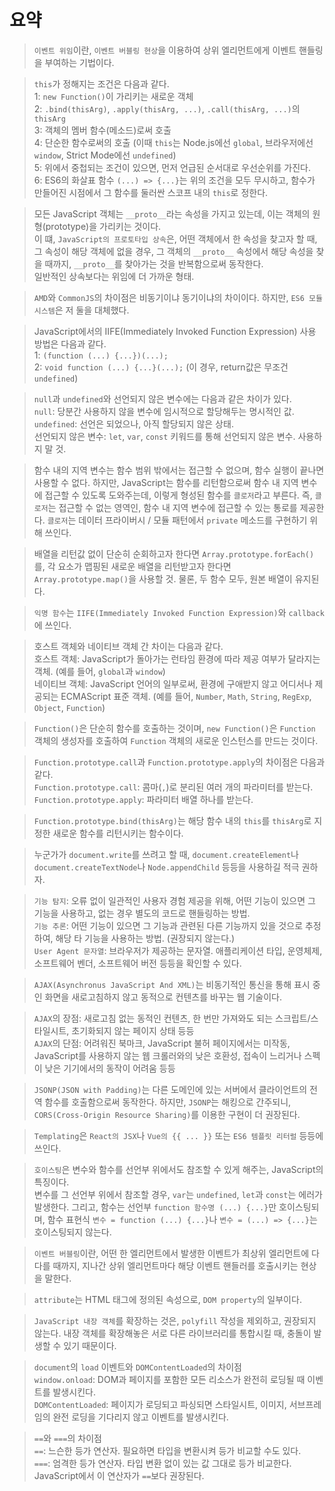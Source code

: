 # 요약

> `이벤트 위임`이란, `이벤트 버블링 현상`을 이용하여 상위 엘리먼트에게 이벤트 핸들링을 부여하는 기법이다.

> `this`가 정해지는 조건은 다음과 같다.   
1: `new Function()`이 가리키는 새로운 객체   
2: `.bind(thisArg)`, `.apply(thisArg, ...)`, `.call(thisArg, ...)`의 `thisArg`   
3: 객체의 멤버 함수(메소드)로써 호출   
4: 단순한 함수로써의 호출 (이때 `this`는 Node.js에선 `global`, 브라우저에선 `window`, Strict Mode에선 `undefined`)   
5: 위에서 중첩되는 조건이 있으면, 먼저 언급된 순서대로 우선순위를 가진다.   
6: ES6의 화살표 함수 `(...) => {...}`는 위의 조건을 모두 무시하고, 함수가 만들어진 시점에서 그 함수를 둘러싼 스코프 내의 `this`로 정한다.

> 모든 JavaScript 객체는 `__proto__`라는 속성을 가지고 있는데, 이는 객체의 원형(prototype)을 가리키는 것이다.   
이 떄, `JavaScript의 프로토타입 상속`은, 어떤 객체에서 한 속성을 찾고자 할 때, 그 속성이 해당 객체에 없을 경우, 그 객체의 `__proto__` 속성에서 해당 속성을 찾을 때까지, `__proto__`를 찾아가는 것을 반복함으로써 동작한다.   
일반적인 상속보다는 위임에 더 가까운 형태.

> `AMD`와 `CommonJS`의 차이점은 비동기이냐 동기이냐의 차이이다. 하지만, `ES6 모듈 시스템`은 저 둘을 대체했다.

> JavaScript에서의 IIFE(Immediately Invoked Function Expression) 사용 방법은 다음과 같다.   
1: `(function (...) {...})(...);`   
2: `void function (...) {...}(...);` (이 경우, return값은 무조건 `undefined`)

> `null`과 `undefined`와 선언되지 않은 변수에는 다음과 같은 차이가 있다.   
`null`: 당분간 사용하지 않을 변수에 임시적으로 할당해두는 명시적인 값.   
`undefined`: 선언은 되었으나, 아직 할당되지 않은 상태.   
선언되지 않은 변수: `let`, `var`, `const` 키워드를 통해 선언되지 않은 변수. 사용하지 말 것.

> 함수 내의 지역 변수는 함수 범위 밖에서는 접근할 수 없으며, 함수 실행이 끝나면 사용할 수 없다. 하지만, JavaScript는 함수를 리턴함으로써 함수 내 지역 변수에 접근할 수 있도록 도와주는데, 이렇게 형성된 함수를 `클로저`라고 부른다. 즉, `클로저`는 접근할 수 없는 영역인, 함수 내 지역 변수에 접근할 수 있는 통로를 제공한다. `클로저`는 데이터 프라이버시 / 모듈 패턴에서 `private` 메소드를 구현하기 위해 쓰인다.

> 배열을 리턴값 없이 단순히 순회하고자 한다면 `Array.prototype.forEach()`를, 각 요소가 맵핑된 새로운 배열을 리턴받고자 한다면 `Array.prototype.map()`을 사용할 것. 물론, 두 함수 모두, 원본 배열이 유지된다.

> `익명 함수`는 `IIFE(Immediately Invoked Function Expression)`와 `callback`에 쓰인다.

> 호스트 객체와 네이티브 객체 간 차이는 다음과 같다.   
호스트 객체: JavaScript가 돌아가는 런타임 환경에 따라 제공 여부가 달라지는 객체. (예를 들어, `global`과 `window`)   
네이티브 객체: JavaScript 언어의 일부로써, 환경에 구애받지 않고 어디서나 제공되는 ECMAScript 표준 객체. (예를 들어, `Number`, `Math`, `String`, `RegExp`, `Object`, `Function`)

> `Function()`은 단순히 함수를 호출하는 것이며, `new Function()`은 `Function` 객체의 생성자를 호출하여 `Function` 객체의 새로운 인스턴스를 만드는 것이다.

> `Function.prototype.call`과 `Function.prototype.apply`의 차이점은 다음과 같다.   
`Function.prototype.call`: 콤마(`,`)로 분리된 여러 개의 파라미터를 받는다.   
`Function.prototype.apply`: 파라미터 배열 하나를 받는다.

> `Function.prototype.bind(thisArg)`는 해당 함수 내의 `this`를 `thisArg`로 지정한 새로운 함수를 리턴시키는 함수이다.

> 누군가가 `document.write`를 쓰려고 할 때, `document.createElement`나 `document.createTextNode`나 `Node.appendChild` 등등을 사용하길 적극 권하자.

> `기능 탐지`: 오류 없이 일관적인 사용자 경험 제공을 위해, 어떤 기능이 있으면 그 기능을 사용하고, 없는 경우 별도의 코드로 핸들링하는 방법.   
`기능 추론`: 어떤 기능이 있으면 그 기능과 관련된 다른 기능까지 있을 것으로 추정하여, 해당 타 기능을 사용하는 방법. (권장되지 않는다.)   
`User Agent 문자열`: 브라우저가 제공하는 문자열. 애플리케이션 타입, 운영체제, 소프트웨어 벤더, 소프트웨어 버전 등등을 확인할 수 있다.

> `AJAX(Asynchronus JavaScript And XML)`는 비동기적인 통신을 통해 표시 중인 화면을 새로고침하지 않고 동적으로 컨텐츠를 바꾸는 웹 기술이다.

> `AJAX`의 장점: 새로고침 없는 동적인 컨텐츠, 한 번만 가져와도 되는 스크립트/스타일시트, 초기화되지 않는 페이지 상태 등등   
`AJAX`의 단점: 어려워진 북마크, JavaScript 불허 페이지에서는 미작동, JavaScript를 사용하지 않는 웹 크롤러와의 낮은 호환성, 접속이 느리거나 스펙이 낮은 기기에서의 동작이 어려움 등등

> `JSONP(JSON with Padding)`는 다른 도메인에 있는 서버에서 클라이언트의 전역 함수를 호출함으로써 동작한다. 하지만, `JSONP`는 해킹으로 간주되니, `CORS(Cross-Origin Resource Sharing)`를 이용한 구현이 더 권장된다.

> `Templating`은 `React의 JSX`나 `Vue의 {{ ... }}` 또는 `ES6 템플릿 리터럴` 등등에 쓰인다.

> `호이스팅`은 변수와 함수를 선언부 위에서도 참조할 수 있게 해주는, JavaScript의 특징이다.   
변수를 그 선언부 위에서 참조할 경우, `var`는 `undefined`, `let`과 `const`는 에러가 발생한다. 그리고, 함수는 선언부 `function 함수명 (...) {...}`만 호이스팅되며, 함수 표현식 `변수 = function (...) {...}`나 `변수 = (...) => {...}`는 호이스팅되지 않는다.

> `이벤트 버블링`이란, 어떤 한 엘리먼트에서 발생한 이벤트가 최상위 엘리먼트에 다다를 때까지, 지나간 상위 엘리먼트마다 해당 이벤트 핸들러를 호출시키는 현상을 말한다.

> `attribute`는 HTML 태그에 정의된 속성으로, `DOM property`의 일부이다.

> `JavaScript 내장 객체`를 확장하는 것은, `polyfill` 작성을 제외하고, 권장되지 않는다. 내장 객체를 확장해놓은 서로 다른 라이브러리를 통합시킬 때, 충돌이 발생할 수 있기 때문이다.

> `document`의 `load` 이벤트와 `DOMContentLoaded`의 차이점   
`window.onload`: DOM과 페이지를 포함한 모든 리소스가 완전히 로딩될 때 이벤트를 발생시킨다.   
`DOMContentLoaded`: 페이지가 로딩되고 파싱되면 스타일시트, 이미지, 서브프레임의 완전 로딩을 기다리지 않고 이벤트를 발생시킨다.

> `==`와 `===`의 차이점   
`==`: 느슨한 등가 연산자. 필요하면 타입을 변환시켜 등가 비교할 수도 있다.   
`===`: 엄격한 등가 연산자. 타입 변환 없이 있는 값 그대로 등가 비교한다. JavaScript에서 이 연산자가 `==`보다 권장된다.
